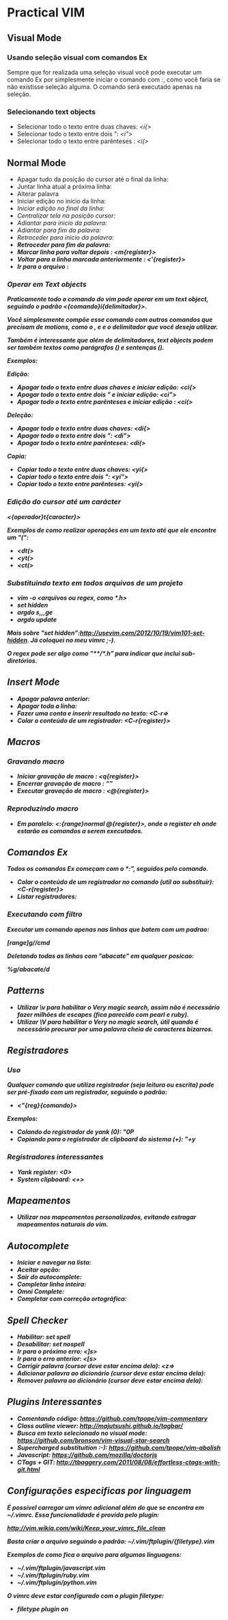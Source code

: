 # Practical VIM

## Visual Mode

### Usando seleção visual com comandos Ex

Sempre que for realizada uma seleção visual você pode executar um comando Ex por simplesmente iniciar o comando com *:*,
como você faria se não existisse seleção alguma. O comando será executado apenas na seleção.


### Selecionando text objects

* Selecionar todo o texto entre duas chaves: *<i{>*
* Selecionar todo o texto entre dois ": *<i">*
* Selecionar todo o texto entre parênteses : *<i(>*


## Normal Mode

* Apagar tudo da posição do cursor até o final da linha: *<D>*
* Juntar linha atual a próxima linha: *<J>*
* Alterar palavra *<cw>*
* Iniciar edição no início da linha: *<I>*
* Iniciar edição no final da linha: *<A>*
* Centralizar tela na posição cursor: *<zz>*
* Adiantar para inicio da palavra: *<w>*
* Adiantar para fim da palavra: *<e>*
* Retroceder para inicio da palavra: *<b>*
* Retroceder para fim da palavra: *<ge>*
* Marcar linha para voltar depois : *<m{register}>*
* Voltar para a linha marcada anteriormente : *<'{register}>*
* Ir para o arquivo : *<gf>*


### Operar em Text objects

Praticamente todo o comando do vim pode operar em um text object, seguindo o padrão *<{comando}i{delimitador}>*.

Você simplesmente compõe esse comando com outros comandos que precisam de motions, como o *<d>*, *<y>* e *<c>* e o delimitador que você deseja utilizar. 

Também é interessante que além de delimitadores, text objects podem ser também textos como parágrafos (*<ip>*) e sentenças (*<is>*).

Exemplos:

Edição:
* Apagar todo o texto entre duas chaves e iniciar edição: *<ci{>*
* Apagar todo o texto entre dois " e iniciar edição: *<ci">*
* Apagar todo o texto entre parênteses e iniciar edição : *<ci(>*

Deleção:
* Apagar todo o texto entre duas chaves: *<di{>*
* Apagar todo o texto entre dois ": *<di">*
* Apagar todo o texto entre parênteses: *<di(>*

Copia:
* Copiar todo o texto entre duas chaves: *<yi{>*
* Copiar todo o texto entre dois ": *<yi">*
* Copiar todo o texto entre parênteses: *<yi(>*


### Edição do cursor até um carácter

*<{operador}t{caracter}>*

Exemplos de como realizar operações em um texto até que ele encontre um "(":

* *<dt(>*
* *<yt(>*
* *<ct(>*


### Substituindo texto em todos arquivos de um projeto

* vim -o <arquivos ou regex, como *.h>
* set hidden
* argdo s,<texto-antigo>,<novo-texto>,ge
* argdo update

Mais sobre "set hidden":http://usevim.com/2012/10/19/vim101-set-hidden. Já coloquei no meu vimrc ;-).

O regex pode ser algo como "**/*.h" para indicar que inclui sub-diretórios.


## Insert Mode

* Apagar palavra anterior: *<C-w>*
* Apagar toda a linha: *<C-u>*
* Fazer uma conta e inserir resultado no texto: *<C-r=>*
* Colar o conteúdo de um registrador: *<C-r{register}>*


## Macros

### Gravando macro

* Iniciar gravação de macro : *<q{register}>*
* Encerrar gravação de macro : *<q>*
* Executar gravação de macro : *<@{register}>*

### Reproduzindo macro

* Em paralelo: *<:{range}normal @{register}>*, onde o *register* eh onde estarão os comandos a serem executados.


## Comandos Ex

Todos os comandos Ex começam com o *:", seguidos pelo comando.

* Colar o conteúdo de um registrador no comando (util ao substituir): *<C-r{register}>*
* Listar registradores: *<reg>*


### Executando com filtro

Executar um comando apenas nas linhas que batem com um padrao: 

[range]g/<pattern>/cmd

Deletando todas as linhas com "abacate" em qualquer posicao:

%g/abacate/d


## Patterns

* Utilizar *\v* para habilitar o *Very magic search*, assim não é necessário fazer milhões de escapes (fica parecido com pearl e ruby).
* Utilizar *\V* para habilitar o *Very no magic search*, útil quando é necessário procurar por uma palavra cheia de caracteres bizarros.


## Registradores

### Uso

Qualquer comando que utiliza registrador (seja leitura ou escrita) pode ser pré-fixado com um registrador, seguindo o padrão:

* *<"{reg}{comando}>*

Exemplos:

* Colando do registrador de yank (0): *"0P*
* Copiando para o registrador de clipboard do sistema (+): *"+y*


### Registradores interessantes

* Yank register: *<0>*
* System clipboard: *<+>*


## Mapeamentos

* Utilizar *<Leader>* nos mapeamentos personalizados, evitando estragar mapeamentos naturais do vim.


## Autocomplete

* Iniciar e navegar na lista: *<C-n>*
* Aceitar opção: *<C-y>*
* Sair do autocomplete: *<C-e>*
* Completar linha inteira: *<C-x><C-l>*
* Omni Complete: *<C-x><C-o>*
* Completar com correção ortográfica: *<C-x><C-s>*


## Spell Checker

* Habilitar: *set spell*
* Desabilitar: *set nospell*
* Ir para o próximo erro: *<]s>*
* Ir para o erro anterior: *<[s>*
* Corrigir palavra (cursor deve estar encima dela): *<z=>*
* Adicionar palavra ao dicionário (cursor deve estar encima dela): *<zg>*
* Remover palavra ao dicionário (cursor deve estar encima dela): *<zw>*


## Plugins Interessantes 

* Comentando código: https://github.com/tpope/vim-commentary
* Class outline viewer: http://majutsushi.github.io/tagbar/
* Busca em texto selecionado no visual mode: https://github.com/bronson/vim-visual-star-search
* Supercharged substituition :-): https://github.com/tpope/vim-abolish
* Javascript: https://github.com/mozilla/doctorjs
* CTags + GIT: http://tbaggery.com/2011/08/08/effortless-ctags-with-git.html


## Configurações especificas por linguagem

É possível carregar um *vimrc* adicional além do que se encontra em *~/.vimrc*. Essa funcionalidade é provida pelo plugin:

http://vim.wikia.com/wiki/Keep_your_vimrc_file_clean

Basta criar o arquivo seguindo o padrão: *~/.vim/ftplugin/{filetype}.vim*

Exemplos de como fica o arquivo para algumas linguagens:

* *~/.vim/ftplugin/javascript.vim*
* *~/.vim/ftplugin/ruby.vim*
* *~/.vim/ftplugin/python.vim*

O vimrc deve estar configurado com o plugin filetype: 

* filetype plugin on
